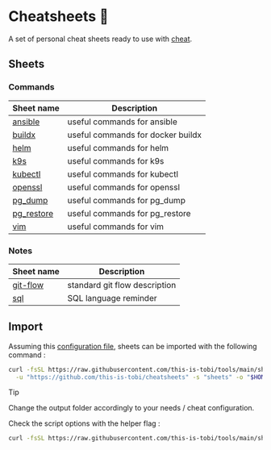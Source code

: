# Cheatsheets :notebook_with_decorative_cover:

A set of personal cheat sheets ready to use with [cheat](https://github.com/cheat/cheat).

## Sheets

### Commands

| Sheet name                                 | Description                       |
| ------------------------------------------ | --------------------------------- |
| [ansible](./sheets/commands/ansible)       | useful commands for ansible       |
| [buildx](./sheets/commands/buildx)         | useful commands for docker buildx |
| [helm](./sheets/commands/helm)             | useful commands for helm          |
| [k9s](./sheets/commands/k9s)               | useful commands for k9s           |
| [kubectl](./sheets/commands/kubectl)       | useful commands for kubectl       |
| [openssl](./sheets/commands/openssl)       | useful commands for openssl       |
| [pg_dump](./sheets/commands/pg_dump)       | useful commands for pg_dump       |
| [pg_restore](./sheets/commands/pg_restore) | useful commands for pg_restore    |
| [vim](./sheets/commands/vim)               | useful commands for vim           |

### Notes

| Sheet name                          | Description                   |
| ----------------------------------- | ----------------------------- |
| [git-flow](./sheets/notes/git-flow) | standard git flow description |
| [sql](./sheets/notes/sql)           | SQL language reminder         |

## Import

Assuming this [configuration file](https://github.com/this-is-tobi/dotfiles/blob/main/dotfiles/.config/cheat/conf.yml), sheets can be imported with the following command :

```sh
curl -fsSL https://raw.githubusercontent.com/this-is-tobi/tools/main/shell/clone-subdir.sh | bash -s -- \
  -u "https://github.com/this-is-tobi/cheatsheets" -s "sheets" -o "$HOME/.config/cheat/cheatsheets/personal" -d
```

> [!TIP]
> Change the output folder accordingly to your needs / cheat configuration.
>
> Check the script options with the helper flag :
> ```sh
> curl -fsSL https://raw.githubusercontent.com/this-is-tobi/tools/main/shell/clone-subdir.sh | bash -s -- -h
> ```
